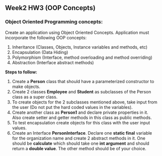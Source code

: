 ## Week2 HW3 (OOP Concepts)
### Object Oriented Programming concepts:
Create an application using Object Oriented Concepts. Application must incorporate the following OOP concepts:
1. Inheritance (Classes, Objects, Instance variables and methods, etc)
2. Encapsulation (Data Hiding)
3. Polymorphism (Interface, method overloading and method overriding)
4. Abstraction (Interface abstract methods)

**Steps to follow:**
1. Create a **Person** class that should have a parameterized constructor to make objects. 
2. Create 2 classes **Employee** and **Student** as subclasses of the Person  class as a super class.
3. To create objects for the  2 subclasses mentioned above, take input from the user (Do not put the hard coded  values in the variables).
4. Create another class as **Person1** and declare private properties in it. Also create setter and getter methods in this class as public methods.
5. To test encapsulation create objects for this class with the user input values.
6. Create an Interface **PersonInterface**. Declare one **static final** variable for the organization name and create 2 abstract methods in it. One should be **calculate** which should take one **int argument** and should return a **double value**. The other method should be of your choice.
